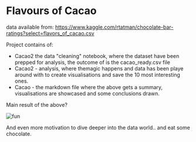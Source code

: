# Flavours of Cacao


data available from:
https://www.kaggle.com/rtatman/chocolate-bar-ratings?select=flavors_of_cacao.csv



Project contains of:
 - Cacao2 the data "cleaning" notebook, where the dataset have been prepped for analysis, the outcome of is the cacao_ready.csv file
 - Cacao2 - analysis, where themagic happens and data has been playe around with to create visualisations and save the 10 most interesting ones.
 - Cacao - the markdown file where the above gets a summary, visualisations are showcased and some conclusions drawn. 
 
 
 Main result of the above?

![fun](https://media.giphy.com/media/xT0BKiK5sOCVdBUhiM/source.gif)

And even more motivation to dive deeper into the data world.. and eat some chocolate.